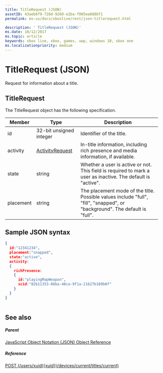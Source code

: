 ```yaml
---
title: TitleRequest (JSON)
assetID: 43aeb6f9-726d-9260-e2ba-f005ea688bf1
permalink: en-us/docs/xboxlive/rest/json-titlerequest.html

description: ' TitleRequest (JSON)'
ms.date: 10/12/2017
ms.topic: article
keywords: xbox live, xbox, games, uwp, windows 10, xbox one
ms.localizationpriority: medium
---
```

# TitleRequest (JSON)
Request for information about a title. 
<a id="ID4EN"></a>

 
## TitleRequest
 
The TitleRequest object has the following specification.
 
| Member| Type| Description| 
| --- | --- | --- | 
| id| 32-bit unsigned integer| Identifier of the title.| 
| activity| [ActivityRequest](json-activityrequest.md)| In-title information, including rich presence and media information, if available.| 
| state| string| Whether a user is active or not. This field is required to mark a user as inactive. The default is "active".| 
| placement| string| The placement mode of the title. Possible values include "full", "fill", "snapped", or "background". The default is "full".| 
  
<a id="ID4EJC"></a>

 
## Sample JSON syntax
 

```json
{
  id:"12341234",
  placement:"snapped",
  state:"active",
  activity:
  {
    richPresence:
    {
      id:"playingMapWeapon",
      scid:"82b11353-08ba-48ca-9f1a-21627b189b0f"
    }
  }
}
    
```

  
<a id="ID4ESC"></a>

 
## See also
 
<a id="ID4EUC"></a>

 
##### Parent 

[JavaScript Object Notation (JSON) Object Reference](atoc-xboxlivews-reference-json.md)

  
<a id="ID4E5C"></a>

 
##### Reference 

[POST (/users/xuid({xuid})/devices/current/titles/current)](../uri/presence/uri-usersxuiddevicescurrenttitlescurrentpost.md)

   